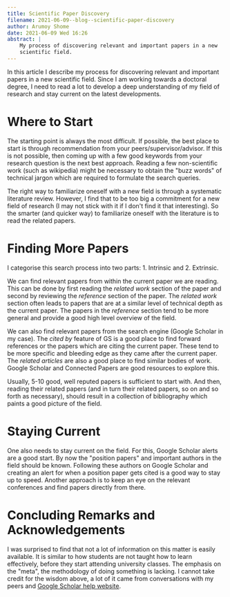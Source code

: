 ```yaml
---
title: Scientific Paper Discovery
filename: 2021-06-09--blog--scientific-paper-discovery
author: Arumoy Shome
date: 2021-06-09 Wed 16:26
abstract: |
    My process of discovering relevant and important papers in a new
    scientific field.
---
```


In this article I describe my process for discovering relevant and
important papers in a new scientific field. Since I am working towards
a doctoral degree, I need to read a lot to develop a deep
understanding of my field of research and stay current on the latest
developments.

# Where to Start

The starting point is always the most difficult. If possible, the best
place to start is through recommendation from your
peers/supervisor/advisor. If this is not possible, then coming up with
a few good keywords from your research question is the next best
approach. Reading a few non-scientific work (such as wikipedia) might
be necessary to obtain the "buzz words" of technical jargon which are
required to formulate the search queries.

The right way to familiarize oneself with a new field is through
a systematic literature review. However, I find that to be too big
a commitment for a new field of research (I may not stick with it if
I don't find it that interesting). So the smarter (and quicker way) to
familiarize oneself with the literature is to read the related papers.

# Finding More Papers

I categorise this search process into two parts: 1. Intrinsic and
2. Extrinsic.

We can find relevant papers from within the current paper we are
reading. This can be done by first reading the *related work* section
of the paper and second by reviewing the *reference* section of the
paper. The *related work* section often leads to papers that are at
a similar level of technical depth as the current paper. The papers in
the *reference* section tend to be more general and provide a good
high level overview of the field.

We can also find relevant papers from the search engine (Google
Scholar in my case). The *cited by* feature of GS is a good place to
find forward references or the papers which are citing the current
paper. These tend to be more specific and bleeding edge as they came
after the current paper. The *related articles* are also a good place
to find similar bodies of work. Google Scholar and Connected Papers
are good resources to explore this.

Usually, 5-10 good, well reputed papers is sufficient to start
with. And then, reading their related papers (and in turn their
related papers, so on and so forth as necessary), should result in
a collection of bibliography which paints a good picture of the field.

# Staying Current

One also needs to stay current on the field. For this, Google Scholar
alerts are a good start. By now the "position papers" and important
authors in the field should be known. Following these authors on
Google Scholar and creating an alert for when a position paper gets
cited is a good way to stay up to speed. Another approach is to keep
an eye on the relevant conferences and find papers directly from
there.

# Concluding Remarks and Acknowledgements

I was surprised to find that not a lot of information on this matter
is easily available. It is similar to how students are not taught how
to learn effectively, before they start attending university
classes. The emphasis on the "meta", the methodology of doing
something is lacking. I cannot take credit for the wisdom above, a lot
of it came from conversations with my peers and [Google Scholar help
website](https://scholar.google.com/intl/en/scholar/help.html).
